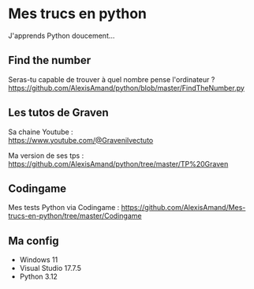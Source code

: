 # Mes trucs en python

J'apprends Python doucement...

## Find the number

Seras-tu capable de trouver à quel nombre pense l'ordinateur ?    
https://github.com/AlexisAmand/python/blob/master/FindTheNumber.py

## Les tutos de Graven
Sa chaine Youtube :    
https://www.youtube.com/@Gravenilvectuto

Ma version de ses tps :    
https://github.com/AlexisAmand/python/tree/master/TP%20Graven

## Codingame
Mes tests Python via Codingame :
https://github.com/AlexisAmand/Mes-trucs-en-python/tree/master/Codingame

##  Ma config
* Windows 11
* Visual Studio 17.7.5    
* Python 3.12





